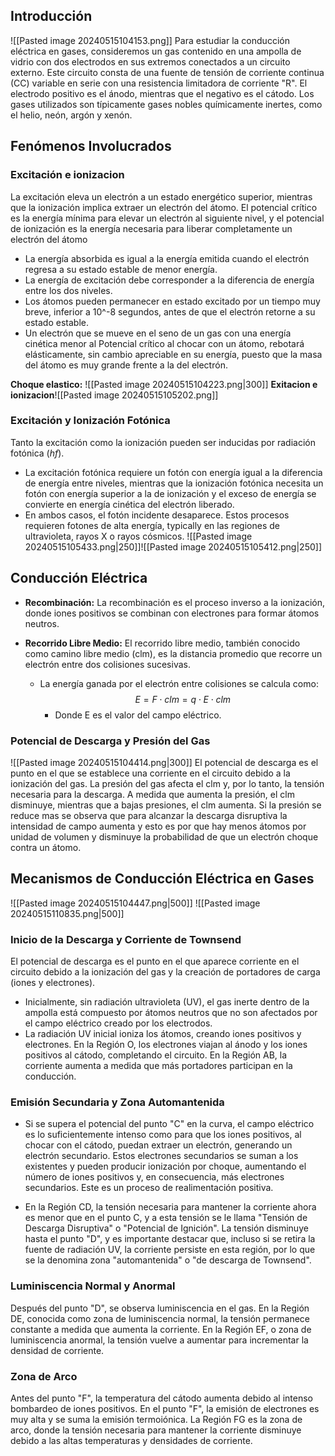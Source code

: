 
## Introducción
![[Pasted image 20240515104153.png]]
Para estudiar la conducción eléctrica en gases, consideremos un gas contenido en una ampolla de vidrio con dos electrodos en sus extremos conectados a un circuito externo. Este circuito consta de una fuente de tensión de corriente continua (CC) variable en serie con una resistencia limitadora de corriente "R". El electrodo positivo es el ánodo, mientras que el negativo es el cátodo. Los gases utilizados son típicamente gases nobles químicamente inertes, como el helio, neón, argón y xenón.

## Fenómenos Involucrados

### Excitación e ionizacion
La excitación eleva un electrón a un estado energético superior, mientras que la ionización implica extraer un electrón del átomo. El potencial crítico es la energía mínima para elevar un electrón al siguiente nivel, y el potencial de ionización es la energía necesaria para liberar completamente un electrón del átomo
- La energía absorbida es igual a la energía emitida cuando el electrón regresa a su estado estable de menor energía.
- La energía de excitación debe corresponder a la diferencia de energía entre los dos niveles.
- Los átomos pueden permanecer en estado excitado por un tiempo muy breve, inferior a 10^-8 segundos, antes de que el electrón retorne a su estado estable.
- Un electrón que se mueve en el seno de un gas con una energía cinética menor al Potencial crítico al chocar con un átomo, rebotará elásticamente, sin cambio apreciable en su energía, puesto que la masa del átomo es muy grande frente a la del electrón.

**Choque elastico:**
![[Pasted image 20240515104223.png|300]]
**Exitacion e ionizacion**![[Pasted image 20240515105202.png]]



### Excitación y Ionización Fotónica
Tanto la excitación como la ionización pueden ser inducidas por radiación fotónica ($hf$). 
- La excitación fotónica requiere un fotón con energía igual a la diferencia de energía entre niveles, mientras que la ionización fotónica necesita un fotón con energía superior a la de ionización y el exceso de energía se convierte en energía cinética del electrón liberado. 
- En ambos casos, el fotón incidente desaparece. Estos procesos requieren fotones de alta energía, typically en las regiones de ultravioleta, rayos X o rayos cósmicos.
![[Pasted image 20240515105433.png|250]]![[Pasted image 20240515105412.png|250]]
## Conducción Eléctrica
- **Recombinación:** La recombinación es el proceso inverso a la ionización, donde iones positivos se combinan con electrones para formar átomos neutros.

- **Recorrido Libre Medio:** El recorrido libre medio, también conocido como camino libre medio (clm), es la distancia promedio que recorre un electrón entre dos colisiones sucesivas.
	- La energía ganada por el electrón entre colisiones se calcula como:$$E = F\cdot clm = q\cdot E\cdot clm$$
		- Donde E es el valor del campo eléctrico.

### Potencial de Descarga y Presión del Gas
![[Pasted image 20240515104414.png|300]]
El potencial de descarga es el punto en el que se establece una corriente en el circuito debido a la ionización del gas. La presión del gas afecta el clm y, por lo tanto, la tensión necesaria para la descarga. A medida que aumenta la presión, el clm disminuye, mientras que a bajas presiones, el clm aumenta.
Si la presión se reduce mas se observa que para alcanzar la descarga disruptiva la intensidad de campo aumenta y esto es por que hay menos átomos por unidad de volumen y disminuye la probabilidad de que un electrón choque contra un átomo.
## Mecanismos de Conducción Eléctrica en Gases
![[Pasted image 20240515104447.png|500]]
![[Pasted image 20240515110835.png|500]]
### Inicio de la Descarga y Corriente de Townsend
El potencial de descarga es el punto en el que aparece corriente en el circuito debido a la ionización del gas y la creación de portadores de carga (iones y electrones). 
- Inicialmente, sin radiación ultravioleta (UV), el gas inerte dentro de la ampolla está compuesto por átomos neutros que no son afectados por el campo eléctrico creado por los electrodos.
- La radiación UV inicial ioniza los átomos, creando iones positivos y electrones. En la Región O, los electrones viajan al ánodo y los iones positivos al cátodo, completando el circuito. En la Región AB, la corriente aumenta a medida que más portadores participan en la conducción.


### Emisión Secundaria y Zona Automantenida
- Si se supera el potencial del punto "C" en la curva, el campo eléctrico es lo suficientemente intenso como para que los iones positivos, al chocar con el cátodo, puedan extraer un electrón, generando un electrón secundario. Estos electrones secundarios se suman a los existentes y pueden producir ionización por choque, aumentando el número de iones positivos y, en consecuencia, más electrones secundarios. Este es un proceso de realimentación positiva.

- En la Región CD, la tensión necesaria para mantener la corriente ahora es menor que en el punto C, y a esta tensión se le llama "Tensión de Descarga Disruptiva" o "Potencial de Ignición". La tensión disminuye hasta el punto "D", y es importante destacar que, incluso si se retira la fuente de radiación UV, la corriente persiste en esta región, por lo que se la denomina zona "automantenida" o "de descarga de Townsend".

### Luminiscencia Normal y Anormal

Después del punto "D", se observa luminiscencia en el gas. En la Región DE, conocida como zona de luminiscencia normal, la tensión permanece constante a medida que aumenta la corriente. En la Región EF, o zona de luminiscencia anormal, la tensión vuelve a aumentar para incrementar la densidad de corriente.
### Zona de Arco

Antes del punto "F", la temperatura del cátodo aumenta debido al intenso bombardeo de iones positivos. En el punto "F", la emisión de electrones es muy alta y se suma la emisión termoiónica. La Región FG es la zona de arco, donde la tensión necesaria para mantener la corriente disminuye debido a las altas temperaturas y densidades de corriente.
